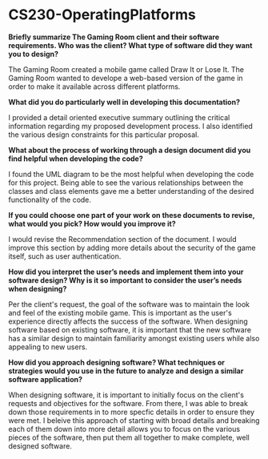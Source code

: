 # CS230-OperatingPlatforms

**Briefly summarize The Gaming Room client and their software requirements. Who was the client? What type of software did they want you to design?**

  The Gaming Room created a mobile game called Draw It or Lose It. The Gaming Room wanted to develope a web-based version of the game in order to make it available across different platforms.
  
**What did you do particularly well in developing this documentation?**

  I provided a detail oriented executive summary outlining the critical information regarding my proposed development process. I also identified the various design constraints for this particular proposal.
  
**What about the process of working through a design document did you find helpful when developing the code?**

  I found the UML diagram to be the most helpful when developing the code for this project. Being able to see the various relationships between the classes and class elements gave me a better understanding of the desired functionality of the code.
  
**If you could choose one part of your work on these documents to revise, what would you pick? How would you improve it?**

  I would revise the Recommendation section of the document. I would improve this section by adding more details about the security of the game itself, such as user authentication. 
  
**How did you interpret the user’s needs and implement them into your software design? Why is it so important to consider the user’s needs when designing?**

  Per the client's request, the goal of the software was to maintain the look and feel of the existing mobile game. This is important as the user's experience directly affects the success of the software. When designing software based on existing software, it is important that the new software has a similar design to maintain familiarity amongst existing users while also appealing to new users.
  
**How did you approach designing software? What techniques or strategies would you use in the future to analyze and design a similar software application?**

  When designing software, it is important to initially focus on the client's requests and objectives for the software. From there, I was able to break down those requirements in to more specfic details in order to ensure they were met. I beleive this approach of starting with broad details and breaking each of them down into more detail allows you to focus on the various pieces of the software, then put them all together to make complete, well designed software. 
